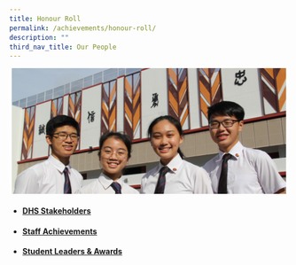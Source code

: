 ```yaml
---
title: Honour Roll
permalink: /achievements/honour-roll/
description: ""
third_nav_title: Our People
---
```

![](/images/Homepage/Achievements_1.jpg)
<p>

* #### **[DHS Stakeholders](/files/DHS_STAKEHOLDERS_2022_13102022.pdf)**
	
* #### **[Staff Achievements](/files/STAFF-ACHIEVEMENTS_UPDATED_12102022.pdf)**
	
* #### **[Student Leaders & Awards](/files/STUDENT-LEADERS-AND-AWARDS_2022_111022.pdf)**
	
	</p>